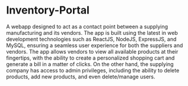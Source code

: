 # Inventory-Portal
A webapp designed to act as a contact point between a supplying manufacturing and its vendors. The app is built using the latest in web development technologies such as ReactJS, NodeJS, ExpressJS, and MySQL, ensuring a seamless user experience for both the suppliers and vendors. The app allows vendors to view all available products at their fingertips, with the ability to create a personalized shopping cart and generate a bill in a matter of clicks. On the other hand, the supplying company has access to admin privileges, including the ability to delete products, add new products, and even delete/manage users.
